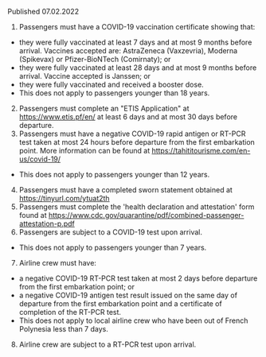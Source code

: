 Published 07.02.2022
1. Passengers must have a COVID-19 vaccination certificate showing that:
- they were fully vaccinated at least 7 days and at most 9 months before arrival. Vaccines accepted are: AstraZeneca (Vaxzevria), Moderna (Spikevax) or Pfizer-BioNTech (Comirnaty); or
- they were fully vaccinated at least 28 days and at most 9 months before arrival. Vaccine accepted is Janssen; or
- they were fully vaccinated and received a booster dose.
- This does not apply to passengers younger than 18 years.
2. Passengers must complete an "ETIS Application" at <a href="https://www.etis.pf/en/">https://www.etis.pf/en/</a> at least 6 days and at most 30 days before departure.
3. Passengers must have a negative COVID-19 rapid antigen or RT-PCR test taken at most 24 hours before departure from the first embarkation point. More information can be found at <a href="https://tahititourisme.com/en-us/covid-19/">https://tahititourisme.com/en-us/covid-19/</a>
- This does not apply to passengers younger than 12 years.
4. Passengers must have a completed sworn statement obtained at <a href="https://tinyurl.com/ytuat2th">https://tinyurl.com/ytuat2th</a>
5. Passengers must complete the 'health declaration and attestation' form found at <a href="https://www.cdc.gov/quarantine/pdf/combined-passenger-attestation-p.pdf">https://www.cdc.gov/quarantine/pdf/combined-passenger-attestation-p.pdf</a>
6. Passengers are subject to a COVID-19 test upon arrival.
- This does not apply to passengers younger than 7 years.
7. Airline crew must have:
- a negative COVID-19 RT-PCR test taken at most 2 days before departure from the first embarkation point; or
- a negative COVID-19 antigen test result issued on the same day of departure from the first embarkation point and a certificate of completion of the RT-PCR test.
- This does not apply to local airline crew who have been out of French Polynesia less than 7 days.
8. Airline crew are subject to a RT-PCR test upon arrival.
